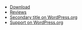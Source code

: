 * [Download](https://downloads.wordpress.org/plugin/secondary-title.zip)
* [Reviews](https://wordpress.org/plugins/secondary-title/#reviews)
* [Secondary title on WordPress.org](https://wordpress.org/plugins/secondary-title)
* [Support on WordPress.org](https://wordpress.org/support/plugin/secondary-title/)
